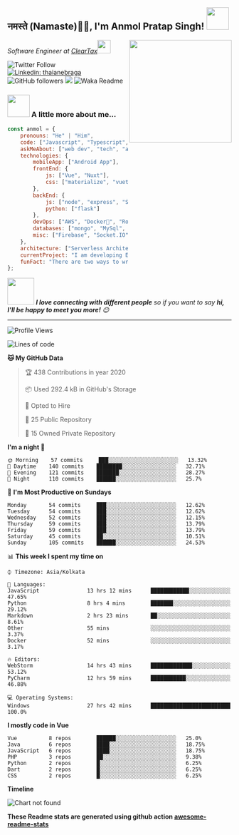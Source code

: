 <h2>नमस्ते (Namaste)🙏🏻, I'm Anmol Pratap Singh! <img src="https://media.giphy.com/media/12oufCB0MyZ1Go/giphy.gif" width="50"></h2>
<img align='right' src="https://media.giphy.com/media/M9gbBd9nbDrOTu1Mqx/giphy.gif" width="230">
<p><em>Software Engineer at <a href="http://www.cleartax.in">ClearTax</a><img src="https://media.giphy.com/media/WUlplcMpOCEmTGBtBW/giphy.gif" width="30"> 
</em></p>

![Twitter Follow](https://img.shields.io/twitter/follow/misteranmol?label=Follow)
[![Linkedin: thaianebraga](https://img.shields.io/badge/-anmol-blue?style=flat-square&logo=Linkedin&logoColor=white&link=https://www.linkedin.com/in/anmol-p-singh/)](https://www.linkedin.com/in/anmol-p-singh/)
![GitHub followers](https://img.shields.io/github/followers/anmol098?label=Follow&style=social)
![](https://visitor-badge.glitch.me/badge?page_id=anmol098.anmol098)
![Waka Readme](https://github.com/anmol098/anmol098/workflows/Waka%20Readme/badge.svg)

### <img src="https://media.giphy.com/media/VgCDAzcKvsR6OM0uWg/giphy.gif" width="50"> A little more about me...  

```javascript
const anmol = {
    pronouns: "He" | "Him",
    code: ["Javascript", "Typescript", "Python", "Java", "php"],
    askMeAbout: ["web dev", "tech", "app dev", "photography"],
    technologies: {
        mobileApp: ["Android App"],
        frontEnd: {
            js: ["Vue", "Nuxt"],
            css: ["materialize", "vuetify", "bootstrap"]
        },
        backEnd: {
            js: ["node", "express", "SuiteScript"],
            python: ["flask"]
        },
        devOps: ["AWS", "Docker🐳", "Route53", "Nginx"],
        databases: ["mongo", "MySql", "sqlite"],
        misc: ["Firebase", "Socket.IO", "selenium", "open-cv", "php", "SuiteApp"]
    },
    architecture: ["Serverless Architecture", "Progressive web applications", "Single page applications"],
    currentProject: "I am developing Extension for NetSuite using SuiteScript2.0",
    funFact: "There are two ways to write error-free programs; only the third one works"
};
```

<img src="https://media.giphy.com/media/LnQjpWaON8nhr21vNW/giphy.gif" width="60"> <em><b>I love connecting with different people</b> so if you want to say <b>hi, I'll be happy to meet you more!</b> 😊</em>

---
<!--START_SECTION:waka-->
![Profile Views](http://img.shields.io/badge/Profile%20Views-2166-blue)

![Lines of code](https://img.shields.io/badge/From%20Hello%20World%20I've%20written-2.7%20million%20Lines%20of%20code-blue)

**🐱 My GitHub Data** 

> 🏆 438 Contributions in year 2020
 > 
> 📦 Used 292.4 kB in GitHub's Storage 
 > 
> 💼 Opted to Hire
 > 
> 📜 25 Public Repository 
 > 
> 🔑 15 Owned Private Repository 

**I'm a night 🦉** 

```text
🌞 Morning    57 commits     ███░░░░░░░░░░░░░░░░░░░░░░   13.32% 
🌆 Daytime    140 commits    ████████░░░░░░░░░░░░░░░░░   32.71% 
🌃 Evening    121 commits    ███████░░░░░░░░░░░░░░░░░░   28.27% 
🌙 Night      110 commits    ██████░░░░░░░░░░░░░░░░░░░   25.7%

```
📅 **I'm Most Productive on Sundays** 

```text
Monday       54 commits     ███░░░░░░░░░░░░░░░░░░░░░░   12.62% 
Tuesday      54 commits     ███░░░░░░░░░░░░░░░░░░░░░░   12.62% 
Wednesday    52 commits     ███░░░░░░░░░░░░░░░░░░░░░░   12.15% 
Thursday     59 commits     ███░░░░░░░░░░░░░░░░░░░░░░   13.79% 
Friday       59 commits     ███░░░░░░░░░░░░░░░░░░░░░░   13.79% 
Saturday     45 commits     ██░░░░░░░░░░░░░░░░░░░░░░░   10.51% 
Sunday       105 commits    ██████░░░░░░░░░░░░░░░░░░░   24.53%

```


📊 **This week I spent my time on** 

```text
⌚︎ Timezone: Asia/Kolkata

💬 Languages: 
JavaScript               13 hrs 12 mins      ████████████░░░░░░░░░░░░░   47.65% 
Python                   8 hrs 4 mins        ███████░░░░░░░░░░░░░░░░░░   29.12% 
Markdown                 2 hrs 23 mins       ██░░░░░░░░░░░░░░░░░░░░░░░   8.61% 
Other                    55 mins             ░░░░░░░░░░░░░░░░░░░░░░░░░   3.37% 
Docker                   52 mins             ░░░░░░░░░░░░░░░░░░░░░░░░░   3.17%

🔥 Editors: 
WebStorm                 14 hrs 43 mins      █████████████░░░░░░░░░░░░   53.12% 
PyCharm                  12 hrs 59 mins      ███████████░░░░░░░░░░░░░░   46.88%

💻 Operating Systems: 
Windows                  27 hrs 42 mins      █████████████████████████   100.0%

```

**I mostly code in Vue** 

```text
Vue          8 repos        ██████░░░░░░░░░░░░░░░░░░░   25.0% 
Java         6 repos        ████░░░░░░░░░░░░░░░░░░░░░   18.75% 
JavaScript   6 repos        ████░░░░░░░░░░░░░░░░░░░░░   18.75% 
PHP          3 repos        ██░░░░░░░░░░░░░░░░░░░░░░░   9.38% 
Python       2 repos        █░░░░░░░░░░░░░░░░░░░░░░░░   6.25% 
Dart         2 repos        █░░░░░░░░░░░░░░░░░░░░░░░░   6.25% 
CSS          2 repos        █░░░░░░░░░░░░░░░░░░░░░░░░   6.25%

```


**Timeline**

![Chart not found](https://github.com/anmol098/anmol098/blob/master/charts/bar_graph.png) 


<!--END_SECTION:waka-->

**These Readme stats are generated using github action [awesome-readme-stats](https://github.com/anmol098/waka-readme-stats)**
